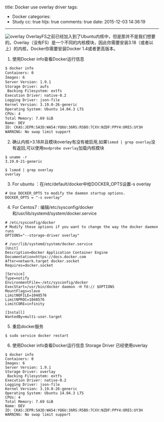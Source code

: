 title: Docker use overlay driver
tags:
  - Docker
categories:
  - Study
cc: true
hljs: true
comments: true
date: 2015-12-03 14:36:19
---
![overlay](http://docs.daocloud.io/images/c/0/3/5/1/c03512523e75f366ecf8f40442cbd8b46b227d28-3.png)
OverlayFS之前已经加入到了Ubuntu内核中，但是那并不是我们想要的。Overlay（没有FS）是一个不同的内核模块，因此你需要安装3.18（或者以上）的内核，Docker你需要安装Docker 1.4或者更高版本。
1. 使用Docker info查看Docker运行信息

```bash
$ docker info
Containers: 0
Images: 6
Server Version: 1.9.1
Storage Driver: aufs
 Backing Filesystem: extfs
Execution Driver: native-0.2
Logging Driver: json-file
Kernel Version: 3.19.0-26-generic
Operating System: Ubuntu 14.04.3 LTS
CPUs: 4
Total Memory: 7.69 GiB
Name: DEV
ID: CKAS:JEPR:SA3D:WA54:YQ6U:36RS:R5BO:7CXV:NZDF:PPY4:ORES:UY3H
WARNING: No swap limit support
```
2. 确认内核>3.18并且模块overlay有没有被启用,如果```lsmod | grep overlay```没有返回,可以使用```modprobe overlay```加载内核模块 
```
$ uname -r
3.19.0-21-generic

$ lsmod | grep overlay
overlay
```
3. For ubuntu ：在/etc/default/docker中给DOCKER_OPTS设置-s overlay
```
# Use DOCKER_OPTS to modify the daemon startup options.
DOCKER_OPTS = "-s overlay"
```

4. For Centos7 : 编辑/etc/sysconfig/docker和/usr/lib/systemd/system/docker.service
```
# /etc/sysconfig/docker
# Modify these options if you want to change the way the docker daemon runs
OPTIONS="--storage-driver overlay"

# /usr/lib/systemd/system/docker.service
[Unit]
Description=Docker Application Container Engine
Documentation=https://docs.docker.com
After=network.target docker.socket
Requires=docker.socket

[Service]
Type=notify
EnvironmentFile=-/etc/sysconfig/docker
ExecStart=/usr/bin/docker daemon -H fd:// $OPTIONS
MountFlags=slave
LimitNOFILE=1048576
LimitNPROC=1048576
LimitCORE=infinity

[Install]
WantedBy=multi-user.target
```

5. 重启docker服务
```
$ sudo service docker restart
```
6. 使用Docker info查看Docker运行信息 Storage Driver 已经使用overlay
```
$ docker info
Containers: 0
Images: 6
Server Version: 1.9.1
Storage Driver: overlay
 Backing Filesystem: extfs
Execution Driver: native-0.2
Logging Driver: json-file
Kernel Version: 3.19.0-26-generic
Operating System: Ubuntu 14.04.3 LTS
CPUs: 4
Total Memory: 7.69 GiB
Name: DEV
ID: CKAS:JEPR:SA3D:WA54:YQ6U:36RS:R5BO:7CXV:NZDF:PPY4:ORES:UY3H
WARNING: No swap limit support
```
